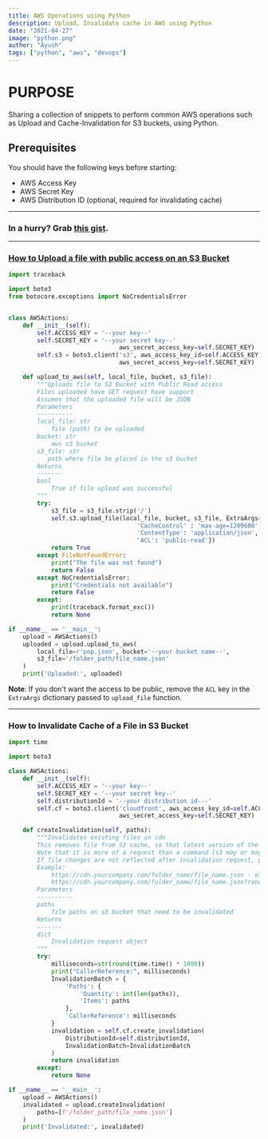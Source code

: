 ```yaml
---
title: AWS Operations using Python
description: Upload, Invalidate cache in AWS using Python
date: "2021-04-27"
image: "python.png"
author: "Ayush"
tags: ["python", "aws", "devops"]
---
```


# PURPOSE

Sharing a collection of snippets to perform common AWS operations such as Upload and Cache-Invalidation for S3 buckets, using Python.

## Prerequisites

You should have the following keys before starting:

- AWS Access Key
- AWS Secret Key
- AWS Distribution ID (optional, required for invalidating cache)

---

### In a hurry? Grab [this gist](https://gist.github.com/ayushxx7/35959f0cd83d4d5013fe18a14a3118bd).

---

### [How to Upload a file with public access on an S3 Bucket](https://gist.github.com/ayushxx7/35959f0cd83d4d5013fe18a14a3118bd)

```py heading="Upload a file to S3 Bucket"
import traceback

import boto3
from botocore.exceptions import NoCredentialsError


class AWSActions:
    def __init__(self):
        self.ACCESS_KEY = '--your key--'
        self.SECRET_KEY = '--your secret key--'
                               aws_secret_access_key=self.SECRET_KEY)
        self.s3 = boto3.client('s3', aws_access_key_id=self.ACCESS_KEY,
                               aws_secret_access_key=self.SECRET_KEY)

    def upload_to_aws(self, local_file, bucket, s3_file):
        """Uploads file to S3 Bucket with Public Read access
        Files uploaded have GET request have support
        Assumes that the uploaded file will be JSON
        Parameters
        ----------
        local_file: str
            file (path) to be uploaded
        bucket: str
            aws s3 bucket
        s3_file: str
           path where file be placed in the s3 bucket
        Returns
        -------
        bool
            True if file upload was successful
        """
        try:
            s3_file = s3_file.strip('/')
            self.s3.upload_file(local_file, bucket, s3_file, ExtraArgs={
                                    'CacheControl' : 'max-age=1209600',
                                    'ContentType': 'application/json',
                                    'ACL': 'public-read'})
            return True
        except FileNotFoundError:
            print("The file was not found")
            return False
        except NoCredentialsError:
            print("Credentials not available")
            return False
        except:
            print(traceback.format_exc())
            return None

if __name__ == '__main__':
    upload = AWSActions()
    uploaded = upload.upload_to_aws(
        local_file=r'pop.json', bucket='--your bucket name--',
        s3_file='/folder_path/file_name.json'
    )
    print('Uploaded:', uploaded)
```

**Note**: If you don't want the access to be public, remove the `ACL` key in the `ExtraArgs` dictionary passed to `upload_file` function.

---

### How to Invalidate Cache of a File in S3 Bucket

```py heading="Invalidate Cache for a file in AWS"
import time

import boto3

class AWSActions:
    def __init__(self):
        self.ACCESS_KEY = '--your key--'
        self.SECRET_KEY = '--your secret key--'
        self.distributionId = '--your distribution id---'
        self.cf = boto3.client('cloudfront', aws_access_key_id=self.ACCESS_KEY,
                               aws_secret_access_key=self.SECRET_KEY)

    def createInvalidation(self, paths):
        """Invalidates existing files on cdn
        This removes file from S3 cache, so that latest version of the file is served on request
        Note that it is more of a request than a command (s3 may or may not immediately update the file)
        If file changes are not reflected after invalidation request, pass in additional query parameter
        Example:
            https://cdn.yourcompany.com/folder_name/file_name.json - old file
            https://cdn.yourcompany.com/folder_name/file_name.json?rand_param=123junk - new file
        Parameters
        ----------
        paths
            file paths on s3 bucket that need to be invalidated
        Returns
        -------
        dict
            Invalidation request object
        """
        try:
            milliseconds=str(round(time.time() * 1000))
            print("CallerReference:", milliseconds)
            InvalidationBatch = {
                'Paths': {
                    'Quantity': int(len(paths)),
                    'Items': paths
                },
                'CallerReference': milliseconds
            }
            invalidation = self.cf.create_invalidation(
                DistributionId=self.distributionId,
                InvalidationBatch=InvalidationBatch
            )
            return invalidation
        except:
            return None

if __name__ == '__main__':
    upload = AWSActions()
    invalidated = upload.createInvalidation(
        paths=[f'/folder_path/file_name.json']
    )
    print('Invalidated:', invalidated)
```
